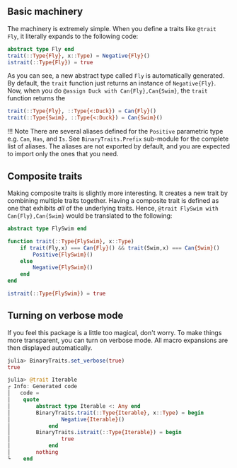 ## Basic machinery

The machinery is extremely simple. When you define a traits like `@trait Fly`, it literally expands to the following code:

```julia
abstract type Fly end
trait(::Type{Fly}, x::Type) = Negative{Fly}()
istrait(::Type{Fly}) = true
```

As you can see, a new abstract type called  `Fly` is automatically generated. By default, the `trait` function just returns an instance of `Negative{Fly}`.  Now, when you do `@assign Duck with Can{Fly},Can{Swim}`, the `trait` function returns the

```julia
trait(::Type{Fly}, ::Type{<:Duck}) = Can{Fly}()
trait(::Type{Swim}, ::Type{<:Duck}) = Can{Swim}()
```

!!! Note
    There are several aliases defined for the `Positive` parametric type
    e.g. `Can`, `Has`, and `Is`.  See `BinaryTraits.Prefix` sub-module
    for the complete list of aliases.  The aliases are not exported by
    default, and you are expected to import only the ones that you need.

## Composite traits

Making composite traits is slightly more interesting.  It creates a new trait by combining multiple traits together.  Having a composite trait is defined as one that exhibits *all* of the underlying traits.  Hence, `@trait FlySwim with Can{Fly},Can{Swim}` would be translated to the following:

```julia
abstract type FlySwim end

function trait(::Type{FlySwim}, x::Type)
    if trait(Fly,x) === Can{Fly}() && trait(Swim,x) === Can{Swim}()
        Positive{FlySwim}()
    else
        Negative{FlySwim}()
    end
end

istrait(::Type{FlySwim}) = true
```

## Turning on verbose mode

If you feel this package is a little too magical, don't worry.  To make things
more transparent, you can turn on verbose mode.  All macro expansions are then
displayed automatically.

```julia
julia> BinaryTraits.set_verbose(true)
true

julia> @trait Iterable
┌ Info: Generated code
│   code =
│    quote
│        abstract type Iterable <: Any end
│        BinaryTraits.trait(::Type{Iterable}, x::Type) = begin
│                Negative{Iterable}()
│            end
│        BinaryTraits.istrait(::Type{Iterable}) = begin
│                true
│            end
│        nothing
└    end
```

